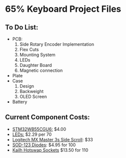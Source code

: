 # 65% Keyboard Project Files
## To Do List:
* PCB:
  1. Side Rotary Encoder Implementation
  2. Flex Cuts
  3. Mounting System
  4. LEDs
  5. Daughter Board
  6. Magnetic connection
* Plate
* Case
  1. Design
  2. Backweight
  3. OLED Screen
* Battery


## Current Component Costs:

* [STM32WB55CGU6:](https://estore.st.com/en/stm32wb55cgu6-cpn.html) $4.00
* [LEDs:](https://www.aliexpress.us/item/2251832648616581.html?gatewayAdapt=glo2usa4itemAdapt) $2.29 per 70
* [Logitech MX Master 3s Side Scroll](https://www.aliexpress.us/item/3256805736389448.html?spm=a2g0o.order_list.order_list_main.5.6ac41802afgPFI&gatewayAdapt=glo2usa): $33
* [SOD-123 Diodes](https://www.adafruit.com/product/5099): $4.95 for 100
* [Kailh Hotswap Sockets](https://cannonkeys.com/products/kailh-mx-hotswap-sockets?variant=40866971091055) $13.50 for 110
